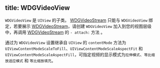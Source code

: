 title: WDGVideoView
---

`WDGVideoView` 是 `UIView` 的子类。
[WDGVideoStream](../Classes/WDGVideoStream.html) 只能与 `WDGVideoView` 绑定，若要展示 [WDGVideoStream](../Classes/WDGVideoStream.html)，请创建 `WDGVideoView` 加入到您的视图层级中，再调用 [WDGVideoStream](../Classes/WDGVideoStream.html) 的 `- attach:` 方法 。

通过为 `WDGVideoView` 设置继承自 `UIView` 的 `contentMode` 方法为 `UIViewContentModeScaleToFill`、`UIViewContentModeScaleAspectFit` 和 `UIViewContentModeScaleAspectFill`，可指定视频的显示模式为`拉伸模式`、`等比缩放适应模式` 和 `等比缩放填充`。
